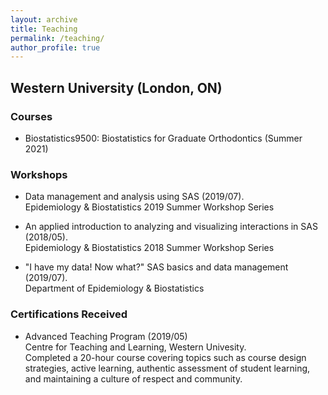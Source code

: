 ```yaml
---
layout: archive
title: Teaching
permalink: /teaching/
author_profile: true
---
```


## Western University (London, ON)

### Courses
* Biostatistics9500: Biostatistics for Graduate Orthodontics (Summer 2021) <br>    

### Workshops
* Data management and analysis using SAS (2019/07). <br> 
  Epidemiology & Biostatistics 2019 Summer Workshop Series
  
* An applied introduction to analyzing and visualizing interactions in SAS (2018/05). <br> 
  Epidemiology & Biostatistics 2018 Summer Workshop Series
  
* "I have my data! Now what?" SAS basics and data management (2019/07). <br> 
  Department of Epidemiology & Biostatistics <br>
  
### Certifications Received
* Advanced Teaching Program (2019/05) <br> 
  Centre for Teaching and Learning, Western Univesity. <br> 
  Completed a 20-hour course covering topics such as course design strategies, active learning, authentic assessment of student learning, and maintaining a culture of respect and community. 
